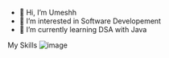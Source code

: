 - 👋 Hi, I’m Umeshh
- 👀 I’m interested in Software Developement 
- 🌱 I’m currently learning DSA with Java


My Skills
![image](https://github.com/umesh7711/umesh7711/assets/124680801/d43f1bc0-bf3d-49c2-ad04-ebcce4c3770d)



<!---
umesh7711/umesh7711 is a ✨ special ✨ repository because its `README.md` (this file) appears on your GitHub profile.
You can click the Preview link to take a look at your changes.
--->
